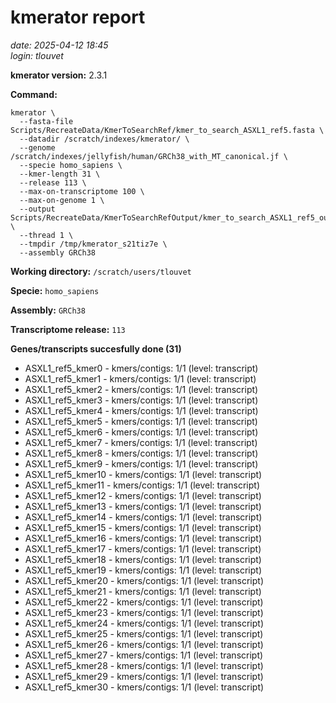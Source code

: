 # kmerator report
*date: 2025-04-12 18:45*  
*login: tlouvet*

**kmerator version:** 2.3.1

**Command:**

```
kmerator \
  --fasta-file Scripts/RecreateData/KmerToSearchRef/kmer_to_search_ASXL1_ref5.fasta \
  --datadir /scratch/indexes/kmerator/ \
  --genome /scratch/indexes/jellyfish/human/GRCh38_with_MT_canonical.jf \
  --specie homo_sapiens \
  --kmer-length 31 \
  --release 113 \
  --max-on-transcriptome 100 \
  --max-on-genome 1 \
  --output Scripts/RecreateData/KmerToSearchRefOutput/kmer_to_search_ASXL1_ref5_output \
  --thread 1 \
  --tmpdir /tmp/kmerator_s21tiz7e \
  --assembly GRCh38
```

**Working directory:** `/scratch/users/tlouvet`

**Specie:** `homo_sapiens`

**Assembly:** `GRCh38`

**Transcriptome release:** `113`

**Genes/transcripts succesfully done (31)**

- ASXL1_ref5_kmer0 - kmers/contigs: 1/1 (level: transcript)
- ASXL1_ref5_kmer1 - kmers/contigs: 1/1 (level: transcript)
- ASXL1_ref5_kmer2 - kmers/contigs: 1/1 (level: transcript)
- ASXL1_ref5_kmer3 - kmers/contigs: 1/1 (level: transcript)
- ASXL1_ref5_kmer4 - kmers/contigs: 1/1 (level: transcript)
- ASXL1_ref5_kmer5 - kmers/contigs: 1/1 (level: transcript)
- ASXL1_ref5_kmer6 - kmers/contigs: 1/1 (level: transcript)
- ASXL1_ref5_kmer7 - kmers/contigs: 1/1 (level: transcript)
- ASXL1_ref5_kmer8 - kmers/contigs: 1/1 (level: transcript)
- ASXL1_ref5_kmer9 - kmers/contigs: 1/1 (level: transcript)
- ASXL1_ref5_kmer10 - kmers/contigs: 1/1 (level: transcript)
- ASXL1_ref5_kmer11 - kmers/contigs: 1/1 (level: transcript)
- ASXL1_ref5_kmer12 - kmers/contigs: 1/1 (level: transcript)
- ASXL1_ref5_kmer13 - kmers/contigs: 1/1 (level: transcript)
- ASXL1_ref5_kmer14 - kmers/contigs: 1/1 (level: transcript)
- ASXL1_ref5_kmer15 - kmers/contigs: 1/1 (level: transcript)
- ASXL1_ref5_kmer16 - kmers/contigs: 1/1 (level: transcript)
- ASXL1_ref5_kmer17 - kmers/contigs: 1/1 (level: transcript)
- ASXL1_ref5_kmer18 - kmers/contigs: 1/1 (level: transcript)
- ASXL1_ref5_kmer19 - kmers/contigs: 1/1 (level: transcript)
- ASXL1_ref5_kmer20 - kmers/contigs: 1/1 (level: transcript)
- ASXL1_ref5_kmer21 - kmers/contigs: 1/1 (level: transcript)
- ASXL1_ref5_kmer22 - kmers/contigs: 1/1 (level: transcript)
- ASXL1_ref5_kmer23 - kmers/contigs: 1/1 (level: transcript)
- ASXL1_ref5_kmer24 - kmers/contigs: 1/1 (level: transcript)
- ASXL1_ref5_kmer25 - kmers/contigs: 1/1 (level: transcript)
- ASXL1_ref5_kmer26 - kmers/contigs: 1/1 (level: transcript)
- ASXL1_ref5_kmer27 - kmers/contigs: 1/1 (level: transcript)
- ASXL1_ref5_kmer28 - kmers/contigs: 1/1 (level: transcript)
- ASXL1_ref5_kmer29 - kmers/contigs: 1/1 (level: transcript)
- ASXL1_ref5_kmer30 - kmers/contigs: 1/1 (level: transcript)
